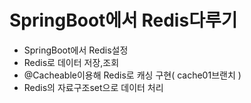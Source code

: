 # SpringBoot에서 Redis다루기
* SpringBoot에서 Redis설정
* Redis로 데이터 저장,조회
* @Cacheable이용해 Redis로 캐싱 구현( cache01브랜치 )
* Redis의 자료구조set으로 데이터 처리
